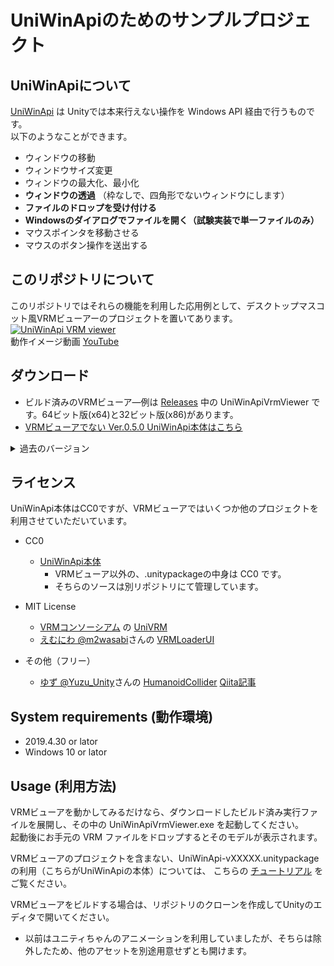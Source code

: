 # UniWinApiのためのサンプルプロジェクト

## UniWinApiについて

[UniWinApi](https://github.com/kirurobo/UniWinApiAsset) は Unityでは本来行えない操作を Windows API 経由で行うものです。  
以下のようなことができます。  

* ウィンドウの移動
* ウィンドウサイズ変更
* ウィンドウの最大化、最小化
* **ウィンドウの透過** （枠なしで、四角形でないウィンドウにします） 
* **ファイルのドロップを受け付ける**
* **Windowsのダイアログでファイルを開く（試験実装で単一ファイルのみ）**
* マウスポインタを移動させる
* マウスのボタン操作を送出する


## このリポジトリについて

このリポジトリではそれらの機能を利用した応用例として、デスクトップマスコット風VRMビューアーのプロジェクトを置いてあります。  
[![UniWinApi VRM viewer](http://i.ytimg.com/vi/cq2g-hIGlAs/mqdefault.jpg)](https://youtu.be/cq2g-hIGlAs "UniWinApi VRM viewer v0.4.0 beta")  
動作イメージ動画 [YouTube](https://youtu.be/cq2g-hIGlAs)


## ダウンロード

* ビルド済みのVRMビューア―例は [Releases](https://github.com/kirurobo/UniWinApi/releases) 中の UniWinApiVrmViewer です。64ビット版(x64)と32ビット版(x86)があります。
* [VRMビューアでない Ver.0.5.0 UniWinApi本体はこちら](https://github.com/kirurobo/UniWinApi/releases/tag/v0.5.0)
<details>
  <summary>過去のバージョン</summary>
  
* [Ver.0.5.0 レイヤードウィンドウも選択可に](https://github.com/kirurobo/UniWinApi/releases/tag/v0.5.0)
* [Ver.0.4.0-beta 色々改造](https://github.com/kirurobo/UniWinApi/releases/tag/v0.4.0beta)
* [Ver.0.3.3 UniVRM 0.44に](https://github.com/kirurobo/UniWinApi/releases/tag/v0.3.3)
* [Ver.0.3.2 マウスを追う](https://github.com/kirurobo/UniWinApi/releases/tag/v0.3.2)
* [Ver.0.3.1 最初から透明化](https://github.com/kirurobo/UniWinApi/releases/tag/v0.3.1)
* [Ver.0.3.0 照明の回転と並進移動も追加](https://github.com/kirurobo/UniWinApi/releases/tag/v0.3.0)
* [Ver.0.2.3 UniVRM 0.42に。カメラFOVを10度に](https://github.com/kirurobo/UniWinApi/releases/tag/v0.2.3)
* [Ver.0.2.2 ライトを白色に](https://github.com/kirurobo/UniWinApi/releases/tag/v0.2.2)
* [Ver.0.2.1 シェーダー修正後](https://github.com/kirurobo/UniWinApi/releases/download/v0.2.1/UniWinApiVrmViewer_x64_v0.2.1.zip)
* [Ver.0.2.0 初版](https://github.com/kirurobo/UniWinApi/releases/download/v0.2.0/UniWinApiVrmViewer_x64.zip)

</details>

## ライセンス

UniWinApi本体はCC0ですが、VRMビューアではいくつか他のプロジェクトを利用させていただいています。

* CC0
  * [UniWinApi本体](http://github.com/kirurobo/UniWinApiAsset)
    * VRMビューア以外の、.unitypackageの中身は CC0 です。
    * そちらのソースは別リポジトリにて管理しています。

* MIT License
  * [VRMコンソーシアム](https://vrm-consortium.org/) の [UniVRM](https://github.com/dwango/UniVRM/)
  * [えむにわ @m2wasabi](https://twitter.com/m2wasabi)さんの [VRMLoaderUI](https://github.com/m2wasabi/VRMLoaderUI/)

* その他（フリー）
  * [ゆず @Yuzu_Unity](https://twitter.com/Yuzu_Unity)さんの [HumanoidCollider](https://github.com/yuzu-unity/HumanoidCollider) [Qiita記事](https://qiita.com/Yuzu_Unity/items/b645ecb76816b4f44cf9)


## System requirements (動作環境)

* 2019.4.30 or lator
* Windows 10 or lator


## Usage (利用方法)

VRMビューアを動かしてみるだけなら、ダウンロードしたビルド済み実行ファイルを展開し、その中の UniWinApiVrmViewer.exe を起動してください。  
起動後にお手元の VRM ファイルをドロップするとそのモデルが表示されます。

VRMビューアのプロジェクトを含まない、UniWinApi-vXXXXX.unitypackage の利用（こちらがUniWinApiの本体）については、
こちらの [チュートリアル](https://github.com/kirurobo/UniWinApi/blob/master/docs/index_jp.md) をご覧ください。

VRMビューアをビルドする場合は、リポジトリのクローンを作成してUnityのエディタで開いてください。
* 以前はユニティちゃんのアニメーションを利用していましたが、そちらは除外したため、他のアセットを別途用意せずとも開けます。
